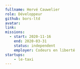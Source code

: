 ```yaml
---
fullname: Hervé Cauwelier
role: Développeur 
github: bors-ltd 
avatar: 
link:
missions:
  - start: 2020-11-16
    end: 2020-03-31
    status: independent
    employer: Codeurs en liberté
startups:
    - le-taxi
---
```

